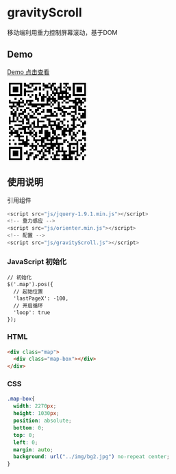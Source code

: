 # gravityScroll
移动端利用重力控制屏幕滚动，基于DOM


## Demo

[Demo 点击查看](http://go.163.com/2015/public/team/ningbo/gravityScroll/)

![qr-code](img/qr-code.png)

## 使用说明

引用组件
```javascript
<script src="js/jquery-1.9.1.min.js"></script>
<!-- 重力感应 -->
<script src="js/orienter.min.js"></script>
<!-- 配置 -->
<script src="js/gravityScroll.js"></script>
```

### JavaScript 初始化

```
// 初始化
$('.map').pos({
  // 起始位置
  'lastPageX': -100,
  // 开启循环
  'loop': true
});
```

### HTML

```html
<div class="map">
  <div class="map-box"></div>
</div>
```

### CSS

```css
.map-box{
  width: 2270px;
  height: 1030px;
  position: absolute;
  bottom: 0;
  top: 0;
  left: 0;
  margin: auto;
  background: url("../img/bg2.jpg") no-repeat center; 
}
```